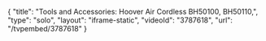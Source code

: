 {
    "title": "Tools and Accessories: Hoover Air Cordless BH50100, BH50110,",
    "type": "solo",
    "layout": "iframe-static",
    "videoId": "3787618",
    "url": "\/tvpembed\/3787618"
}